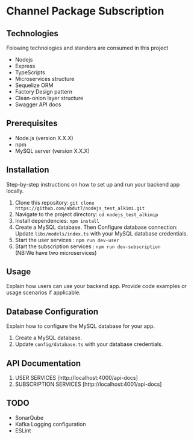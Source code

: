 # Channel Package Subscription

## Technologies

Folowing technologies and standers are consumed in this project

- Nodejs
- Express
- TypeScripts
- Microservices structure
- Sequelize ORM
- Factory Design pattern
- Clean-onion layer structure
- Swagger API docs


## Prerequisites

- Node.js (version X.X.X)
- npm 
- MySQL server (version X.X.X)

## Installation

Step-by-step instructions on how to set up and run your backend app locally.

1. Clone this repository: `git clone https://github.com/abdut7/nodejs_test_alkimi.git`
2. Navigate to the project directory: `cd nodejs_test_alkimip`
3. Install dependencies: `npm install` 
4. Create a MySQL database. Then Configure database connection: 
   Update `libs/models/index.ts` with your MySQL database credentials.
5. Start the user services   : `npm run dev-user`
6. Start the subscription services   : `npm run dev-subscription`  
(NB:We have two microservices)

## Usage

Explain how users can use your backend app. Provide code examples or usage scenarios if applicable.

## Database Configuration

Explain how to configure the MySQL database for your app.

1. Create a MySQL database.
2. Update `config/database.ts` with your database credentials.

## API Documentation

1. USER SERVICES [http://localhost:4000/api-docs]
2. SUBSCRIPTION SERVICES [http://localhost:4001/api-docs]


## TODO

- SonarQube 
- Kafka Logging configuration
- ESLint